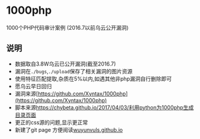 # 1000php
1000个PHP代码审计案例 (2016.7以前乌云公开漏洞)

说明
---
* 数据取自3.8W乌云已公开漏洞(截至2016.7)
* 漏洞在`./bugs`,`./upload`保存了相关漏洞的图片资源
* 使用特征匹配提取,杂质在5%以内,如遇其他非php漏洞自行删除即可
* 愿乌云早日回归
* 漏洞来源[https://github.com/Xyntax/1000php](https://github.com/Xyntax/1000php)
* 脚本来源[https://chybeta.github.io/2017/04/03/利用python为1000php生成目录页面
](https://chybeta.github.io/2017/04/03/%E5%88%A9%E7%94%A8python%E4%B8%BA1000php%E7%94%9F%E6%88%90%E7%9B%AE%E5%BD%95%E9%A1%B5%E9%9D%A2/)
* 更正的css源的问题,显示更正常
* 新建了git page 方便阅读[wuyunvuls.github.io](wuyunvuls.github.io)
